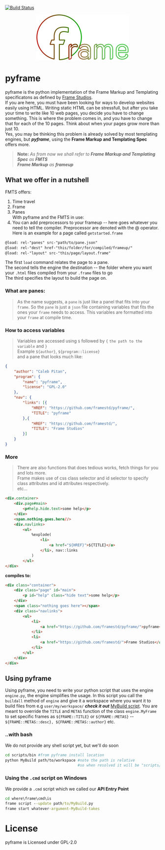 [![Build Status](https://travis-ci.org/framestd/pyframe.svg?branch=master)](https://travis-ci.org/framestd/pyframe)
<p align="center">
    <img src="https://raw.githubusercontent.com/framestd/pyframe/master/images/frame-text300.png" alt="Frame Logo"/>
</p>

# pyframe  
pyframe is the python implementation of the Frame Markup and Templating specificatons as defined by [Frame Studios](https://framestd.github.io/).  
If you are here, you must have been looking for ways to develop websites easily using HTML. Writing static HTML can be stressfull, but after you take your time to write like 10 web pages, you decide you have to change something. This is where the problem comes in, and you have to change that for each of the 10 pages. Think about when your pages grow more than just 10.  
Yes, you may be thinking this problem is already solved by most templating engines, but **_pyframe_**, using the **Frame Markup and Templating Spec** offers more.  
> **Note:** *As from now we shall refer to **Frame Markup and Templating Spec** as **FMTS***  
> **_Frame Markup_** _as_ **_frameup_**  
## What we offer in a nutshell  
FMTS offers:  
1. Time travel  
2. Frame  
3. Panes  
With pyframe and the FMTS in use:  
1. You can add preprocessors to your frameup -- here goes whatever you need to tell the compiler. Preprocessor are denoted with the &commat; operator. Here is an example for a page called `getstarted.frame`  
```html
@load: rel-"panes" src-"path/to/pane.json"
@load: rel-"dest" href-"this/folder/for/compiled/frameup/"
@load: rel-"layout" src-"this/page/layout.frame"
```  
The first `load` command relates the page to a pane.  
The second tells the engine the destination -- the folder where you want your `.html` files compiled from your `.frame` files to go  
The third specifies the layout to build the page on.  
### What are panes:  
> As the name suggests, a `pane` is just like a panel that fits into your `frame`. So the `pane` is just a `json` file containing variables that fits the ones your `frame` needs to access. This variables are formatted into your `frame` at compile time.  
### How to access variables  
> Variables are accessed using `$` followed by `{` `the path to the variable` and `}`  
> Example `${author}`, `${program::license}`  
> and a pane that looks much like:  
```json
{
    "author": "Caleb Pitan",
    "program": {
        "name": "pyframe",
        "license": "GPL-2.0" 
    },
    "nav": {
        "links": [{
            "HREF": "https://github.com/framestd/pyframe/",
            "TITLE": "pyframe"
        },{
            "HREF": "https://github.com/framestd/",
            "TITLE": "Frame Studios"
        }]
    }
}
```  
### More  
> There are also functions that does tedious works, fetch things for you and lots more.  
> Frame makes use of css class selector and id selector to specify class attributes and id attributes respectively.  
> etc...  
```html
<div.container>
    <div.page#main>
        <p#help.hide.text>some help</p>
    </div>
    <span.nothing.goes.here//>
    <div.navlinks>
        <ul>
            %explode(
                <li>
                    <a href="${HREF}">${TITLE}</a>
                </li>, nav::links
            )
        </ul>
</div>
```
**compiles to:**  
```html
<div class="container">
    <div class="page" id="main">
        <p id="help" class="hide text">some help</p>
    </div>
    <span class="nothing goes here"></span>
    <div class="navlinks">
        <ul>
            <li>
                <a href="https://github.com/framestd/pyframe/">pyframe</a>
            </li>
            <li>
                <a href="https://github.com/framestd/">Frame Studios</a>
            </li>
        </ul>
    </div>
</div>
```  
## Using pyframe  
Using pyframe, you need to write your python script that uses the engine `engine.py`, the engine simplifies the usage. In this script you call the `buildall` method of `engine` and give it a workspace where you want it to build files from e.g `user/my/workspace/` **_check it out_** [MyBuild script](https://github.com/framestd/pyframe/tree/master/scripts/MyBuild.py). You are meant to override the `TITLE` and `METAS` function of the class `engine.MyFrame` to set specific frames as `${FRAME::TITLE}` or `${FRAME::METAS}` -- `${FRAME::METAS::desc}, ${FRAME::METAS::author}` etc.  
### ..with bash
We do not provide any shell script yet, but we'll do soon  
```bash
cd scripts/bin #from pyframe install location
python MyBuild path/to/workspace #note the path is relative
                                 #so when resolved it will be "scripts/bin/path/to/workspace"
```   
### Using the `.cmd` script on Windows  
We provide a `.cmd` script which we called our **API Entry Point** 
```cmd
cd where\frame\cmd\is
frame script --update path/to/MyBuild.py
frame start whatever-argument-MyBuild-takes
```
# License  
pyframe is Licensed under GPL-2.0